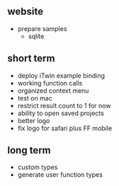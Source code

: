 ## website

- prepare samples
  - sqlite

## short term

- deploy iTwin example binding
- working function calls
- organized context menu
- test on mac
- restrict result count to 1 for now
- ability to open saved projects
- better logo
- fix logo for safari plus FF mobile

## long term
- custom types
- generate user function types
